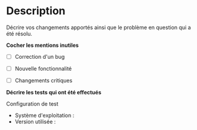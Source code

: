 # Description

Décrire vos changements apportés ainsi que le problème en question qui a été résolu.

**Cocher les mentions inutiles**

- [ ] Correction d'un bug
- [ ] Nouvelle fonctionnalité
- [ ] Changements critiques


**Décrire les tests qui ont été effectués**

Configuration de test
* Système d'exploitation :
* Version utilisée :
